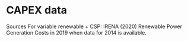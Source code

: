 # CAPEX data

Sources
For variable renewable + CSP: IRENA (2020) Renewable Power Generation Costs in 2019 when data for 2014 is available.
